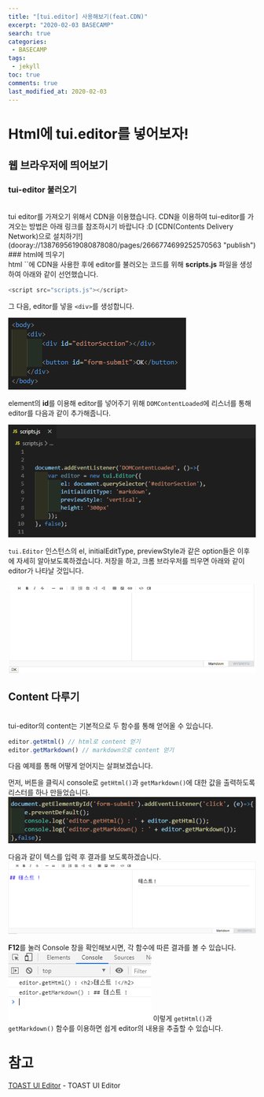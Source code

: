 ```yaml
---
title: "[tui.editor] 사용해보기(feat.CDN)"
excerpt: "2020-02-03 BASECAMP" 
search: true
categories:
 - BASECAMP
tags:
 - jekyll
toc: true
comments: true
last_modified_at: 2020-02-03
---
```


# Html에 tui.editor를 넣어보자!

## 웹 브라우저에 띄어보기

### tui-editor 불러오기
<br>
tui editor를 가져오기 위해서 CDN을 이용했습니다. CDN을 이용하여 tui-editor를 가겨오는 방법은 아래 링크를 참조하시기 바랍니다 :D
[CDN(Contents Delivery Network)으로 설치하기!](dooray://1387695619080878080/pages/2666774699252570563 "publish")
<br>
### html에 띄우기
<br>
html `<head>`에 CDN을 사용한 후에 editor를 불러오는 코드를 위해 <b>scripts.js</b> 파일을 생성하여 아래와 같이 선언했습니다.

``` js
<script src="scripts.js"></script>
```

그 다음, editor를 넣을 `<div>`를 생성합니다.

![tui01](/assets/img/tui01.png)

element의 <b>id</b>를 이용해 editor를 넣어주기 위해 `DOMContentLoaded`에 리스너를 통해 editor를 다음과 같이 추가해줍니다.

![tui02](/assets/img/tui02.png)

`tui.Editor` 인스턴스의 el, initialEditType, previewStyle과 같은 option들은 이후에 자세히 알아보도록하겠습니다.
저장을 하고, 크롬 브라우저를 띄우면 아래와 같이 editor가 나타날 것입니다.

![tui03](/assets/img/tui03.png)

## Content 다루기
<br>
tui-editor의 content는 기본적으로 두 함수를 통해 얻어올 수 있습니다.

``` js
editor.getHtml() // html로 content 얻기
editor.getMarkdown() // markdown으로 content 얻기
```

다음 예제를 통해 어떻게 얻어지는 살펴보겠습니다.

먼저, 버튼을 클릭시 console로 `getHtml()`과 `getMarkdown()`에 대한 값을 출력하도록 리스터를 하나 만들었습니다.
![tui05](/assets/img/tui05.png)

다음과 같이 텍스를 입력 후 결과를 보도록하겠습니다.
![tui04](/assets/img/tui04.png)

<b>F12</b>를 눌러 Console 창을 확인해보시면, 각 함수에 따른 결과를 볼 수 있습니다.
![tui06](/assets/img/tui06.png)
이렇게 `getHtml()`과 `getMarkdown()` 함수를 이용하면 쉽게 editor의 내용을 추출할 수 있습니다.

# 참고

[TOAST UI Editor](https://nhn.github.io/tui.editor/latest/ToastUIEditor#factory) \- TOAST UI Editor